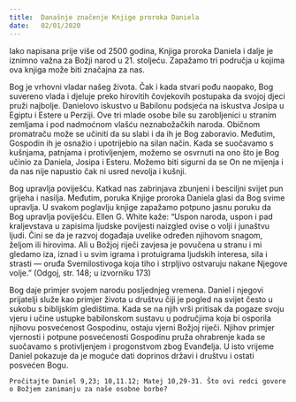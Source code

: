 ```yaml
---
title:  Današnje značenje Knjige proroka Daniela
date:   02/01/2020
---
```


Iako napisana prije više od 2500 godina, Knjiga proroka Daniela i dalje je iznimno važna za Božji narod u 21. stoljeću. Zapažamo tri područja u kojima ova knjiga može biti značajna za nas.

Bog je vrhovni vladar našeg života. Čak i kada stvari pođu naopako, Bog suvereno vlada i djeluje preko hirovitih čovjekovih postupaka da svojoj djeci pruži najbolje. Danielovo iskustvo u Babilonu podsjeća na iskustva Josipa u Egiptu i Estere u Perziji. Ove tri mlade osobe bile su zarobljenici u stranim zemljama i pod nadmoćnom vlašću neznabožačkih naroda. Običnom promatraču može se učiniti da su slabi i da ih je Bog zaboravio. Međutim, Gospodin ih je osnažio i upotrijebio na silan način. Kada se suočavamo s kušnjama, patnjama i protivljenjem, možemo se osvrnuti na ono što je Bog učinio za Daniela, Josipa i Esteru. Možemo biti sigurni da se On ne mijenja i da nas nije napustio čak ni usred nevolja i kušnji.

Bog upravlja poviješću. Katkad nas zabrinjava zbunjeni i besciljni svijet pun grijeha i nasilja. Međutim, poruka Knjige proroka Daniela glasi da Bog svime upravlja. U svakom poglavlju knjige zapažamo potpuno jasnu poruku da Bog upravlja poviješću. Ellen G. White kaže: “Uspon naroda, uspon i pad kraljevstava u zapisima ljudske povijesti naizgled ovise o volji i junaštvu ljudi. Čini se da je razvoj događaja uvelike određen njihovom snagom, željom ili hirovima. Ali u Božjoj riječi zavjesa je povučena u stranu i mi gledamo iza, iznad i u svim igrama i protuigrama ljudskih interesa, sila i strasti — oruđa Svemilostivoga koja tiho i strpljivo ostvaruju nakane Njegove volje.” (Odgoj, str. 148; u izvorniku 173)

Bog daje primjer svojem narodu posljednjeg vremena. Daniel i njegovi prijatelji služe kao primjer života u društvu čiji je pogled na svijet često u sukobu s biblijskim gledištima. Kada se na njih vrši pritisak da pogaze svoju vjeru i učine ustupke babilonskom sustavu u područjima koja bi osporila njihovu posvećenost Gospodinu, ostaju vjerni Božjoj riječi. Njihov primjer vjernosti i potpune posvećenosti Gospodinu pruža ohrabrenje kada se suočavamo s protivljenjem i progonstvom zbog Evanđelja. U isto vrijeme Daniel pokazuje da je moguće dati doprinos državi i društvu i ostati posvećen Bogu.

`Pročitajte Daniel 9,23; 10,11.12; Matej 10,29-31. Što ovi redci govore o Božjem zanimanju za naše osobne borbe?`
